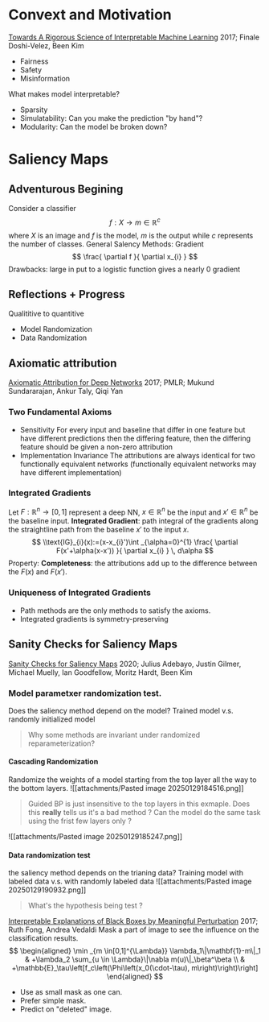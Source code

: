 # Convext and Motivation
[Towards A Rigorous Science of Interpretable Machine Learning](zotero://select/items/@doshi-velezRigorousScienceInterpretable2017)
2017; Finale Doshi-Velez, Been Kim
- Fairness
- Safety
- Misinformation

What makes model interpretable?
- Sparsity
- Simulatability: Can you make the prediction "by hand"?
- Modularity: Can the model be broken down?

# Saliency Maps
## Adventurous Begining
Consider a classifier
$$
f: X \to m \in\mathbb{R}^{c}
$$
where $X$ is an image and $f$ is the model, $m$ is the output while $c$ represents the number of classes.
General Salency Methods:
Gradient
$$
\frac{ \partial f }{ \partial x_{i} } 
$$
Drawbacks: large in put to a logistic function gives a nearly 0 gradient

## Reflections + Progress
Qualititive to quantitive
- Model Randomization
- Data Randomization


## Axiomatic attribution
[Axiomatic Attribution for Deep Networks](zotero://select/items/@sundararajanAxiomaticAttributionDeep2017)
2017; PMLR; Mukund Sundararajan, Ankur Taly, Qiqi Yan
### Two Fundamental Axioms
- Sensitivity
	For every input and baseline that differ in one feature but have different predictions then the differing feature, then the differing feature should be given a non-zero attribution
- Implementation Invariance
	The attributions are always identical for two functionally equivalent networks (functionally equivalent networks may have different implementation)

### Integrated Gradients
Let $F:\mathbb{R}^{n}\to [0, 1]$ represent a deep NN, $x \in\mathbb{R}^{n}$ be the input and $x'\in\mathbb{R}^{n}$ be the baseline input. 
**Integrated Gradient**: path integral of the gradients along the straightline path from the baseline $x'$ to the input $x$.
$$
\\text{IG}_{i}(x):=(x-x_{i}')\int _{\alpha=0}^{1} \frac{ \partial F(x'+\alpha(x-x')) }{ \partial x_{i} }  \, d\alpha 
$$
Property: **Completeness**: the attributions add up to the difference between the $F(x)$ and $F(x')$.
### Uniqueness of Integrated Gradients
- Path methods are the only methods to satisfy the axioms.
- Integrated gradients is symmetry-preserving 
## Sanity Checks for Saliency Maps
[Sanity Checks for Saliency Maps](zotero://select/items/@adebayoSanityChecksSaliency2020)
2020; Julius Adebayo, Justin Gilmer, Michael Muelly, Ian Goodfellow, Moritz Hardt, Been Kim

###  Model parametxer randomization test.
Does the saliency method depend on the model?
	Trained model v.s. randomly initialized model

> Why some methods are invariant under randomized reparameterization?
#### Cascading Randomization
  Randomize the weights of a model starting from the top layer all the way to the bottom layers.
  ![[attachments/Pasted image 20250129184516.png]]
> Guided BP is just insensitive to the top layers in this exmaple. Does this **really** tells us it's a bad method ?
>Can the model do the same task using the frist few layers only ?

![[attachments/Pasted image 20250129185247.png]]

  
#### Data randomization test
the saliency method depends on the trianing data?
	Training model with labeled data v.s.  with randomly labeled data
![[attachments/Pasted image 20250129190932.png]]
> What's the hypothesis being test ?

[Interpretable Explanations of Black Boxes by Meaningful Perturbation](zotero://select/items/@fongInterpretableExplanationsBlack2017)
2017; Ruth Fong, Andrea Vedaldi
Mask a part of image to see the influence on the classification results.
$$
\begin{aligned}
\min _{m \in[0,1]^{\Lambda}} \lambda_1\|\mathbf{1}-m\|_1 & +\lambda_2 \sum_{u \in \Lambda}\|\nabla m(u)\|_\beta^\beta \\
& +\mathbb{E}_\tau\left[f_c\left(\Phi\left(x_0(\cdot-\tau), m\right)\right)\right]
\end{aligned}
$$
-  Use as small mask as one can.
- Prefer simple mask.
- Predict on "deleted" image.